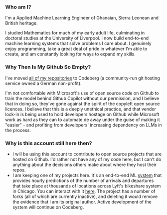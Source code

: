 ### Who am I?
I'm a Applied Machine Learning Engineer of Ghanaian, Sierra Leonean and British heritage. 

I studied Mathematics for much of my early adult life, culminating in doctoral studies at the University of Liverpool. I now build end-to-end machine learning systems that solve problems I care about. I genuinely enjoy programming, take a great deal of pride in whatever I'm able to create, and am constantly looking for ways to expand my skills. 

### Why Then Is My Github So Empty?
I've moved [all of my repositories](https://codeberg.org/kobinabrandon?tab=repositories) to Codeberg (a community-run git hosting service owned a German non-profit). 

I'm not comfortable with Microsoft's use of open source code on Github to train the model behind Github Copilot without our permission, and I believe that in doing so, they've gone against the spirit of the copyleft open source licences. I believe that this is a deeply unethical practice, and that vendor lock-in is being used to hold developers hostage on Github while Microsoft work as hard as they can to automate de away under the guise of making it "easier" - and profiting from developers' increasing dependency on LLMs in the process.

### Why is this account still here then?
- I will be using this account to contribute to open source projects that are hosted on Github. I'd rather not have any of my code here, but I can't do anything about the decisions others make about where they host their repos.
- I am keeping one of my projects here. It's an end-to-end ML [system](https://github.com/kobinabrandon/Hourly-Divvy-Trip-Predictor) that provides hourly predictions of the number of arrivals and departures that take place at thousands of locations across Lyft's bikeshare system in Chicago. You can interact with it [here](https://melodious-wisdom-production-2431.up.railway.app/). The project has a number of forks (all of which are currently inactive), and deleting it would remove the evidence that I am its original author. Active development of the system will continue on Codeberg.
